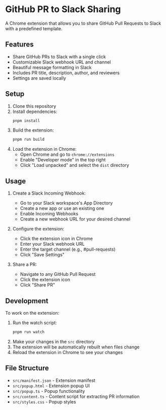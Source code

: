 # GitHub PR to Slack Sharing

A Chrome extension that allows you to share GitHub Pull Requests to Slack with a predefined template.

## Features

- Share GitHub PRs to Slack with a single click
- Customizable Slack webhook URL and channel
- Beautiful message formatting in Slack
- Includes PR title, description, author, and reviewers
- Settings are saved locally

## Setup

1. Clone this repository
2. Install dependencies:
   ```bash
   pnpm install
   ```
3. Build the extension:
   ```bash
   pnpm run build
   ```
4. Load the extension in Chrome:
   - Open Chrome and go to `chrome://extensions`
   - Enable "Developer mode" in the top right
   - Click "Load unpacked" and select the `dist` directory

## Usage

1. Create a Slack Incoming Webhook:
   - Go to your Slack workspace's App Directory
   - Create a new app or use an existing one
   - Enable Incoming Webhooks
   - Create a new webhook URL for your desired channel

2. Configure the extension:
   - Click the extension icon in Chrome
   - Enter your Slack webhook URL
   - Enter the target channel (e.g., #pull-requests)
   - Click "Save Settings"

3. Share a PR:
   - Navigate to any GitHub Pull Request
   - Click the extension icon
   - Click "Share PR"

## Development

To work on the extension:

1. Run the watch script:
   ```bash
   pnpm run watch
   ```
2. Make your changes in the `src` directory
3. The extension will be automatically rebuilt when files change
4. Reload the extension in Chrome to see your changes

## File Structure

- `src/manifest.json` - Extension manifest
- `src/popup.html` - Extension popup UI
- `src/popup.ts` - Popup functionality
- `src/content.ts` - Content script for extracting PR information
- `src/styles.css` - Popup styles
